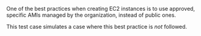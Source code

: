 One of the best practices when creating EC2 instances is to use approved, specific
AMIs managed by the organization, instead of public ones.

This test case simulates a case where this best practice is _not_ followed.